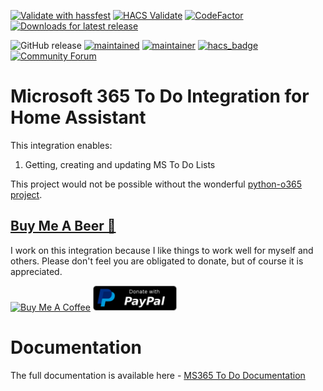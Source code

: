 [![Validate with hassfest](https://github.com/RogerSelwyn/ms365-todo/actions/workflows/hassfest.yaml/badge.svg)](https://github.com/RogerSelwyn/ms365-todo/actions/workflows/hassfest.yaml) [![HACS Validate](https://github.com/RogerSelwyn/ms365-todo/actions/workflows/hacs.yaml/badge.svg)](https://github.com/RogerSelwyn/ms365-todo/actions/workflows/hacs.yaml) [![CodeFactor](https://www.codefactor.io/repository/github/rogerselwyn/ms365-todo/badge)](https://www.codefactor.io/repository/github/rogerselwyn/ms365-todo) [![Downloads for latest release](https://img.shields.io/github/downloads/RogerSelwyn/ms365-todo/latest/total.svg)](https://github.com/RogerSelwyn/ms365-todo/releases/latest)

![GitHub release](https://img.shields.io/github/v/release/RogerSelwyn/ms365-todo) [![maintained](https://img.shields.io/maintenance/yes/2024.svg)](#) [![maintainer](https://img.shields.io/badge/maintainer-%20%40RogerSelwyn-blue.svg)](https://github.com/RogerSelwyn) [![hacs_badge](https://img.shields.io/badge/HACS-Default-41BDF5.svg)](https://github.com/hacs/integration) [![Community Forum](https://img.shields.io/badge/community-forum-brightgreen.svg)](https://community.home-assistant.io/t/office-365-calendar-access)

# Microsoft 365 To Do Integration for Home Assistant

This integration enables:
1. Getting, creating and updating MS To Do Lists

This project would not be possible without the wonderful [python-o365 project](https://github.com/O365/python-o365).

## [Buy Me A Beer 🍻](https://buymeacoffee.com/rogtp)
I work on this integration because I like things to work well for myself and others. Please don't feel you are obligated to donate, but of course it is appreciated.

<a href="https://www.buymeacoffee.com/rogtp" target="_blank"><img src="https://cdn.buymeacoffee.com/buttons/default-orange.png" alt="Buy Me A Coffee" height="41" width="174"></a> 
<a href="https://www.paypal.com/donate/?hosted_button_id=F7TGHNGH7A526">
  <img src="https://github.com/RogerSelwyn/actions/blob/e82dab9e5643bbb82e182215a748a3024e3e7eac/images/paypal-donate-button.png" alt="Donate with PayPal" height="40"/>
</a>

# Documentation

The full documentation is available here - [MS365 To Do Documentation](https://rogerselwyn.github.io/ms365-todo/)
